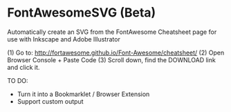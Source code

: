 FontAwesomeSVG (Beta)
==============

Automatically create an SVG from the FontAwesome Cheatsheet page for use with Inkscape and Adobe Illustrator


(1) Go to: http://fortawesome.github.io/Font-Awesome/cheatsheet/
(2) Open Browser Console + Paste Code
(3) Scroll down, find the DOWNLOAD link and click it.

TO DO:

* Turn it into a Bookmarklet / Browser Extension
* Support custom output